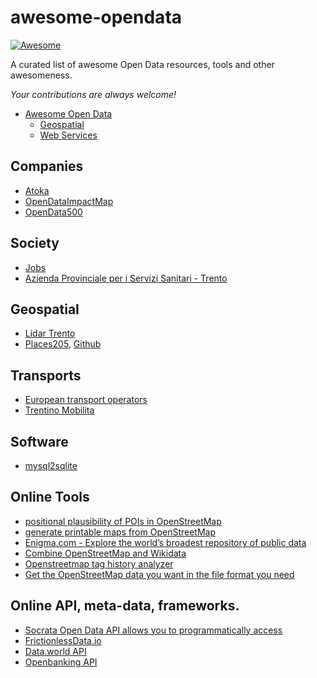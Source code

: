 # awesome-opendata

[![Awesome](https://cdn.rawgit.com/sindresorhus/awesome/d7305f38d29fed78fa85652e3a63e154dd8e8829/media/badge.svg)](https://github.com/sindresorhus/awesome)

A curated list of awesome Open Data resources, tools and other awesomeness.

*Your contributions are always welcome!*

- [Awesome Open Data](#awesome-opendata)
    - [Geospatial](#geospatial)
    - [Web Services](#web-services)

## Companies
* [Atoka](https://atoka.io/it/) 
* [OpenDataImpactMap](http://www.opendataimpactmap.org/map.html)
* [OpenData500](http://www.opendata500.com/)

## Society
* [Jobs](http://fabbisogni.isfol.it/scheda.php?id_menu=4&id=5.2.2.1.0&limite=1)
* [Azienda Provinciale per i Servizi Sanitari - Trento](https://servizi.apss.tn.it/)

## Geospatial
* [Lidar Trento](http://www.lidar.provincia.tn.it:8081/WebGisIT/pages/webgis.faces)
* [Places205](http://places2.csail.mit.edu/download.html), [Github](https://github.com/CSAILVision/places365)

## Transports
* [European transport operators](https://github.com/public-transport/european-transport-operators#country-feeds)
* [Trentino Mobilita](http://www.trentinomobilita.it/parcheggi-strisce-blu/trento)

## Software
* [mysql2sqlite](https://github.com/dumblob/mysql2sqlite)


## Online Tools
* [positional plausibility of POIs in OpenStreetMap](http://openstreetmap.me/)
* [generate printable maps from OpenStreetMap](https://maposmatic.osm-baustelle.de/)
* [Enigma.com - Explore the world’s broadest repository of public data](https://public.enigma.com/)
* [Combine OpenStreetMap and Wikidata](https://sophox.org/sophox/)
* [Openstreetmap tag history analyzer](https://ohsome.org/apps/kll-dashboard-preview/)
* [Get the OpenStreetMap data you want in the file format you need](https://osmaxx.hsr.ch/)

## Online API, meta-data, frameworks.
* [Socrata Open Data API allows you to programmatically access](https://dev.socrata.com/)
* [FrictionlessData.io](https://frictionlessdata.io/)
* [Data.world API ](https://apidocs.data.world/)
* [Openbanking API](https://www.openbanking.org.uk/open-data-apis/)
